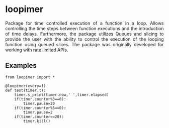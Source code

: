 # loopimer
<p align="justify">
Package for time controlled execution of a function in a loop. Allows controlling the time steps between function executions and the introduction of time delays. Furthermore, the package utilizes Queues and slicing to provide the user with the ability to control the execution of the looping function using queued slices. The package was originally developed for working with rate limited APIs.
</p>  

## Examples
```
from loopimer import *

@loopimer(every=1)
def test(timer,t):
    timer.s_print(timer.now,' ',timer.elapsed)
    if(timer.counter%3==0):
        timer.pause=20
    if(timer.counter%5==0):
        timer.pause=2
    if(timer.counter==20):
        timer.kill()

```
